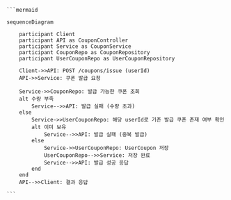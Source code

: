<pre><code>```mermaid

sequenceDiagram

    participant Client
    participant API as CouponController
    participant Service as CouponService
    participant CouponRepo as CouponRepository
    participant UserCouponRepo as UserCouponRepository

    Client->>API: POST /coupons/issue (userId)
    API->>Service: 쿠폰 발급 요청

    Service->>CouponRepo: 발급 가능한 쿠폰 조회
    alt 수량 부족
        Service-->>API: 발급 실패 (수량 초과)
    else
        Service->>UserCouponRepo: 해당 userId로 기존 발급 쿠폰 존재 여부 확인
        alt 이미 보유
            Service-->>API: 발급 실패 (중복 발급)
        else
            Service->>UserCouponRepo: UserCoupon 저장
            UserCouponRepo-->>Service: 저장 완료
            Service-->>API: 발급 성공 응답
        end
    end
    API-->>Client: 결과 응답

```
</code></pre>
